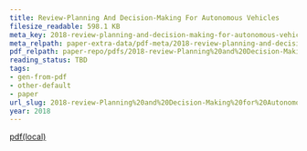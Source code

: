 ```yaml
---
title: Review-Planning And Decision-Making For Autonomous Vehicles
filesize_readable: 598.1 KB
meta_key: 2018-review-planning-and-decision-making-for-autonomous-vehicles
meta_relpath: paper-extra-data/pdf-meta/2018-review-planning-and-decision-making-for-autonomous-vehicles.yaml
pdf_relpath: paper-repo/pdfs/2018-review-Planning%20and%20Decision-Making%20for%20Autonomous%20Vehicles.pdf
reading_status: TBD
tags:
- gen-from-pdf
- other-default
- paper
url_slug: 2018-review-Planning%20and%20Decision-Making%20for%20Autonomous%20Vehicles
year: 2018
---
```


[pdf(local)](../../paper-repo/pdfs/2018-review-Planning%20and%20Decision-Making%20for%20Autonomous%20Vehicles.pdf)

